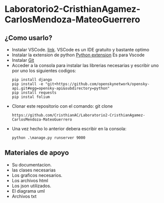 # Laboratorio2-CristhianAgamez-CarlosMendoza-MateoGuerrero
 
## ¿Como usarlo?

- Instalar VSCode. [link](https://code.visualstudio.com/download). VSCode es un IDE gratuito y bastante optimo
- Instalar la extension de python [Python extension](https://marketplace.visualstudio.com/items?itemName=ms-python.python) Es para Vscode
- Instalar [Git](https://git-scm.com/downloads)
- Acceder a la consola para instalar las librerias necesarias y escribir uno por uno los siguientes codigos:
    ```
    pip install django
    pip install -e "git+https://github.com/openskynetwork/opensky-api.git#egg=opensky-api&subdirectory=python"
    pip install requests
    pip instal folium
    
    ```
- Clonar este repositorio con el comando:  git clone 
    ```
    https://github.com/CristhianAC/Laboratorio2-CristhianAgamez-CarlosMendoza-MateoGuerrero
    
    ```
- Una vez hecho lo anterior debera escribir en la consola:
   ```
   python .\manage.py runserver 9000
   ```

## Materiales de apoyo

- Su documentacion.
- las clases necesarias
- Los graficos necesarios.
- Los archivos html
- Los json utilizados.
- El diagrama uml
- Archivos txt 